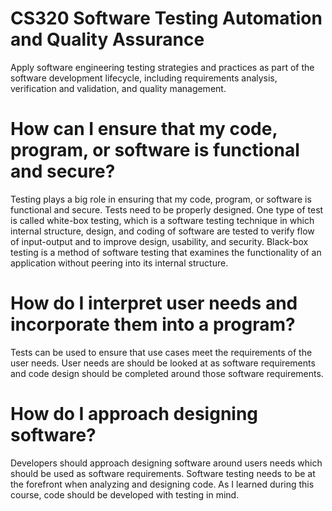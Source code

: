 # CS320 Software Testing Automation and Quality Assurance
Apply software engineering testing strategies and practices as part of the software development lifecycle, including requirements analysis, verification and validation, and quality management. 

# How can I ensure that my code, program, or software is functional and secure?
Testing plays a big role in ensuring that my code, program, or software is functional and secure. Tests need to be properly designed. One type of test is called white-box testing, which is a software testing technique in which internal structure, design, and coding of software are tested to verify flow of input-output and to improve design, usability, and security. Black-box testing is a method of software testing that examines the functionality of an application without peering into its internal structure.

# How do I interpret user needs and incorporate them into a program?
Tests can be used to ensure that use cases meet the requirements of the user needs. User needs are should be looked at as software requirements and code design should be completed around those software requirements.  

# How do I approach designing software?
Developers should approach designing software around users needs which should be used as software requirements. Software testing needs to be at the forefront when analyzing and designing code. As I learned during this course, code should be developed with testing in mind.
